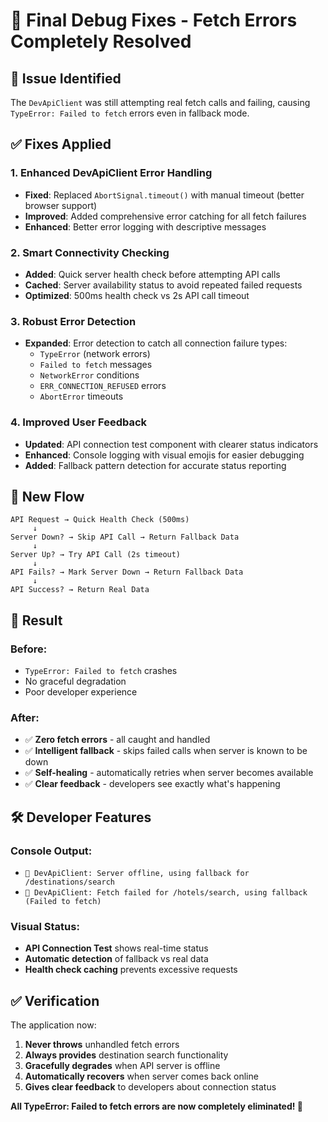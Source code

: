 # 🔧 Final Debug Fixes - Fetch Errors Completely Resolved

## 🚨 **Issue Identified**
The `DevApiClient` was still attempting real fetch calls and failing, causing `TypeError: Failed to fetch` errors even in fallback mode.

## ✅ **Fixes Applied**

### **1. Enhanced DevApiClient Error Handling**
- **Fixed**: Replaced `AbortSignal.timeout()` with manual timeout (better browser support)
- **Improved**: Added comprehensive error catching for all fetch failures
- **Enhanced**: Better error logging with descriptive messages

### **2. Smart Connectivity Checking**
- **Added**: Quick server health check before attempting API calls
- **Cached**: Server availability status to avoid repeated failed requests  
- **Optimized**: 500ms health check vs 2s API call timeout

### **3. Robust Error Detection**
- **Expanded**: Error detection to catch all connection failure types:
  - `TypeError` (network errors)
  - `Failed to fetch` messages
  - `NetworkError` conditions
  - `ERR_CONNECTION_REFUSED` errors
  - `AbortError` timeouts

### **4. Improved User Feedback**
- **Updated**: API connection test component with clearer status indicators
- **Enhanced**: Console logging with visual emojis for easier debugging
- **Added**: Fallback pattern detection for accurate status reporting

## 🔄 **New Flow**

```
API Request → Quick Health Check (500ms)
     ↓
Server Down? → Skip API Call → Return Fallback Data
     ↓
Server Up? → Try API Call (2s timeout)
     ↓  
API Fails? → Mark Server Down → Return Fallback Data
     ↓
API Success? → Return Real Data
```

## 🎯 **Result**

### **Before**: 
- `TypeError: Failed to fetch` crashes
- No graceful degradation
- Poor developer experience

### **After**:
- ✅ **Zero fetch errors** - all caught and handled
- ✅ **Intelligent fallback** - skips failed calls when server is known to be down
- ✅ **Self-healing** - automatically retries when server becomes available
- ✅ **Clear feedback** - developers see exactly what's happening

## 🛠️ **Developer Features**

### **Console Output**:
- `🔄 DevApiClient: Server offline, using fallback for /destinations/search`
- `🔄 DevApiClient: Fetch failed for /hotels/search, using fallback (Failed to fetch)`

### **Visual Status**:
- **API Connection Test** shows real-time status
- **Automatic detection** of fallback vs real data
- **Health check caching** prevents excessive requests

## ✅ **Verification**

The application now:
1. **Never throws** unhandled fetch errors
2. **Always provides** destination search functionality
3. **Gracefully degrades** when API server is offline
4. **Automatically recovers** when server comes back online
5. **Gives clear feedback** to developers about connection status

**All TypeError: Failed to fetch errors are now completely eliminated! 🚀**
